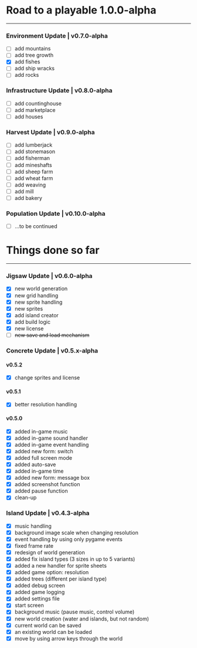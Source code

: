 # Road to a playable 1.0.0-alpha
***
### Environment Update | v0.7.0-alpha
- [ ] add mountains
- [ ] add tree growth
- [x] add fishes
- [ ] add ship wracks
- [ ] add rocks

### Infrastructure Update | v0.8.0-alpha
- [ ] add countinghouse
- [ ] add marketplace
- [ ] add houses

### Harvest Update | v0.9.0-alpha
- [ ] add lumberjack
- [ ] add stonemason
- [ ] add fisherman
- [ ] add mineshafts
- [ ] add sheep farm
- [ ] add wheat farm
- [ ] add weaving
- [ ] add mill
- [ ] add bakery

### Population Update | v0.10.0-alpha
- [ ] ...to be continued

# Things done so far
***
### Jigsaw Update | v0.6.0-alpha
- [x] new world generation
- [x] new grid handling
- [x] new sprite handling
- [x] new sprites
- [x] add island creator
- [x] add build logic
- [x] new license
- [ ] ~~new save and load mechanism~~

### Concrete Update | v0.5.x-alpha
#### v0.5.2
- [x] change sprites and license

#### v0.5.1
- [x] better resolution handling

#### v0.5.0
- [x] added in-game music
- [x] added in-game sound handler
- [x] added in-game event handling
- [x] added new form: switch
- [x] added full screen mode
- [x] added auto-save
- [x] added in-game time
- [x] added new form: message box
- [x] added screenshot function
- [x] added pause function
- [x] clean-up

### Island Update | v0.4.3-alpha
- [x] music handling
- [x] background image scale when changing resolution
- [x] event handling by using only pygame events
- [x] fixed frame rate
- [x] redesign of world generation
- [x] added fix island types (3 sizes in up to 5 variants)
- [x] added a new handler for sprite sheets
- [x] added game option: resolution
- [x] added trees (different per island type)
- [x] added debug screen
- [x] added game logging
- [x] added settings file
- [x] start screen
- [x] background music (pause music, control volume)
- [x] new world creation (water and islands, but not random)
- [x] current world can be saved
- [x] an existing world can be loaded
- [x] move by using arrow keys through the world